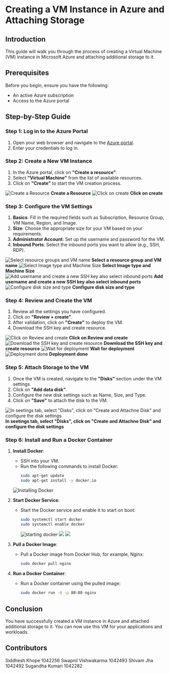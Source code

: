 # Creating a VM Instance in Azure and Attaching Storage

## Introduction
This guide will walk you through the process of creating a Virtual Machine (VM) instance in Microsoft Azure and attaching additional storage to it.

## Prerequisites
Before you begin, ensure you have the following:
- An active Azure subscription
- Access to the Azure portal

## Step-by-Step Guide

### Step 1: Log in to the Azure Portal
1. Open your web browser and navigate to the [Azure portal](https://portal.azure.com).
2. Enter your credentials to log in.

### Step 2: Create a New VM Instance
1. In the Azure portal, click on **"Create a resource"**.
2. Select **"Virtual Machine"** from the list of available resources.
3. Click on **"Create"** to start the VM creation process.

![Create a Resource](/media/ss-1.PNG)
**Create a Resource**
![Click on create](/media/ss-2.PNG)
**Click on create**

### Step 3: Configure the VM Settings
1. **Basics**: Fill in the required fields such as Subscription, Resource Group, VM Name, Region, and Image.
2. **Size**: Choose the appropriate size for your VM based on your requirements.
3. **Administrator Account**: Set up the username and password for the VM.
4. **Inbound Ports**: Select the inbound ports you want to allow (e.g., SSH, RDP).

![Select resource groups and VM name](/media/ss-3.PNG)
**Select a resource group and VM name**
![Select Image type and Machine Size](/media/ss=4.PNG)
**Select Image type and Machine Size**
![Add username and create a new SSH key also select inbound ports](/media/ss-5.PNG)
**Add username and create a new SSH key also select inbound ports**
![Configure disk size and type](/media/ss-6.PNG)
**Configure disk size and type**

### Step 4: Review and Create the VM
1. Review all the settings you have configured.
2. Click on **"Review + create"**.
3. After validation, click on **"Create"** to deploy the VM.
4. Download the SSH key and create resource.

![Click on Review and create](/media/ss-7.PNG)
**Click on Review and create**
![Download the SSH key and create resource](/media/ss-8.PNG)
**Download the SSH key and create resource**
![Wait for deployment](/media/ss-9.PNG)
**Wait for deployment**
![Deployment done](/media/ss-10.PNG)
**Deployment done**


### Step 5: Attach Storage to the VM
1. Once the VM is created, navigate to the **"Disks"** section under the VM settings.
2. Click on **"Add data disk"**.
3. Configure the new disk settings such as Name, Size, and Type.
4. Click on **"Save"** to attach the disk to the VM.

![In seetings tab, select **"Disks"**, click on **"Create and Attachne Disk"** and configure the disk settings](/media/ss-11.PNG)
**In seetings tab, select **"Disks"**, click on **"Create and Attachne Disk"** and configure the disk settings**

### Step 6: Install and Run a Docker Container
1. **Install Docker**:
   - SSH into your VM.
   - Run the following commands to install Docker:
     ```sh
     sudo apt-get update
     sudo apt-get install -y docker.io
     ```
    ![Installing Docker](/media/ss-12.PNG)

2. **Start Docker Service**:
   - Start the Docker service and enable it to start on boot:
     ```sh
     sudo systemctl start docker
     sudo systemctl enable docker
     ```
     ![starting docker](/media/ss-13.PNG)
     ![](/media/ss-14.PNG)
     ![](/media/ss-15.PNG)

3. **Pull a Docker Image**:
   - Pull a Docker image from Docker Hub, for example, Nginx:
     ```sh
     sudo docker pull nginx
     ```
     
4. **Run a Docker Container**:
   - Run a Docker container using the pulled image:
     ```sh
     sudo docker run -d -p 80:80 nginx
     

## Conclusion
You have successfully created a VM instance in Azure and attached additional storage to it. You can now use this VM for your applications and workloads.

## Contributors
Siddhesh Khope	1042256
Swapnil Vishwakarma	1042493
Shivam Jha	1042492
Sugandha Kumari	1042282
